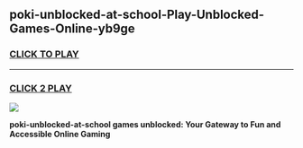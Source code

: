 
## poki-unblocked-at-school-Play-Unblocked-Games-Online-yb9ge
<h3>
<a href="https://premium76.site?title=poki-unblocked-at-school&ref=25A">CLICK TO PLAY</a></h3>
<hr>

<h3>
<a href="https://premium76.site?title=poki-unblocked-at-school&ref=25A">CLICK 2 PLAY</a>
  
</h3>

<a href="https://premium76.site?title=poki-unblocked-at-school&ref=25A"><img src="https://clearcache.store/games.png"></a>


**poki-unblocked-at-school games unblocked: Your Gateway to Fun and Accessible Online Gaming**
